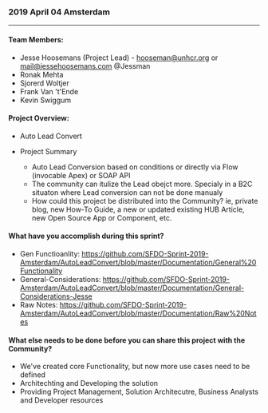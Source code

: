 ### 2019 April 04 Amsterdam
***

#### Team Members:

* Jesse Hoosemans (Project Lead) - hooseman@unhcr.org or mail@jessehoosemans.com @Jessman
* Ronak Mehta
* Sjorerd Woltjer
* Frank Van 't'Ende
* Kevin Swiggum

#### Project Overview:

* Auto Lead Convert

* Project Summary
    * Auto Lead Conversion based on conditions or directly via Flow (invocable Apex) or SOAP API
    * The community can itulize the Lead obejct more. Specialy in a B2C situaton where Lead conversion can not be done manualy
    * How could this project be distributed into the Community? ie, private blog, new How-To Guide, a new or updated existing HUB Article, new Open Source App or Component, etc.

#### What have you accomplish during this sprint?

* Gen Functioanlity: https://github.com/SFDO-Sprint-2019-Amsterdam/AutoLeadConvert/blob/master/Documentation/General%20Functionality
* General-Considerations: https://github.com/SFDO-Sprint-2019-Amsterdam/AutoLeadConvert/blob/master/Documentation/General-Considerations-Jesse
* Raw Notes: https://github.com/SFDO-Sprint-2019-Amsterdam/AutoLeadConvert/blob/master/Documentation/Raw%20Notes

#### What else needs to be done before you can share this project with the Community?

* We've created core Functionality, but now more use cases need to be defined
* Architechting and Developing the solution
* Providing Project Management, Solution Architecutre, Business Analysts and Developer resources
